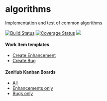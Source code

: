 # algorithms
Implementation and test of common algorithms

[![Build Status](https://travis-ci.org/dncarley/algorithms.svg?branch=master)](https://travis-ci.org/dncarley/algorithms)
[![Coverage Status](https://coveralls.io/repos/github/dncarley/algorithms/badge.svg?branch=master)](https://coveralls.io/github/dncarley/algorithms?branch=master) <a href="https://zenhub.com"><img src="https://raw.githubusercontent.com/ZenHubIO/support/master/zenhub-badge.png"></a>

#### Work Item templates

- [Create Enhancement](https://github.com/dncarley/algorithms/issues/new?title=update%20Enhancement%20title&body=As%20a%20_user_%2C%20I%20want%20to%20_achieve%20some%20task_%2C%20so%20that%20I%20can%20_have%20an%20outcome_.%0A%0A%23%23%23%23%20Input%0A%0A-%20%0A%0A%23%23%23%23%20Output%0A%0A-%0A%0A%23%23%23%23%20Examples%0A%0A-%0A&labels[]=enhancement)
- [Create Bug](https://github.com/dncarley/algorithms/issues/new?title=update%20Bug%20title&body=As%20a%20_user_%2C%20I%20want%20to%20_achieve%20some%20task_%2C%20so%20that%20I%20can%20_have%20an%20outcome_.%0A%0A%23%23%23%23%20Input%0A%0A-%20%0A%0A%23%23%23%23%20Output%0A%0A-%0A%0A%23%23%23%23%20Examples%0A%0A-%0A&labels[]=bug)

#### ZenHub Kanban Boards

- [All](https://github.com/dncarley/algorithms/edit/master/README.md#boards)
- [Enhancements only](https://github.com/dncarley/algorithms/edit/master/README.md#boards?labels=enhancement&repos=64624567)
- [Bugs only](https://github.com/dncarley/algorithms/edit/master/README.md#boards?labels=bugs&repos=64624567)
